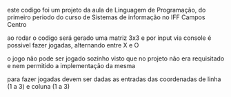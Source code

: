 este codigo foi um projeto da aula de Linguagem de Programação, do primeiro periodo do curso de Sistemas de informação no IFF Campos Centro

ao rodar o codigo será gerado uma matriz 3x3 e por input via console é possivel fazer jogadas, alternando entre X e O

o jogo não pode ser jogado sozinho visto que no projeto não era requisitado e nem permitido a implementação da mesma

para fazer jogadas devem ser dadas as entradas das coordenadas de linha (1 a 3) e coluna (1 a 3)
